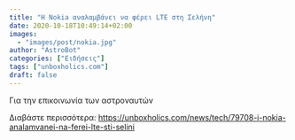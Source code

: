```yaml
---
title: "Η Nokia αναλαμβάνει να φέρει LTE στη Σελήνη"
date: 2020-10-18T10:49:14+02:00
images:
  - "images/post/nokia.jpg"
author: "AstroBot"
categories: ["Ειδήσεις"]
tags: ["unboxholics.com"]
draft: false
---
```


Για την επικοινωνία των αστροναυτών

Διαβάστε περισσότερα: https://unboxholics.com/news/tech/79708-i-nokia-analamvanei-na-ferei-lte-sti-selini
